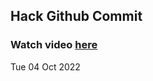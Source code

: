 
 ## Hack Github Commit 
 ### Watch video <a href="https://www.youtube.com">here</a> 
 Tue 04 Oct 2022 
